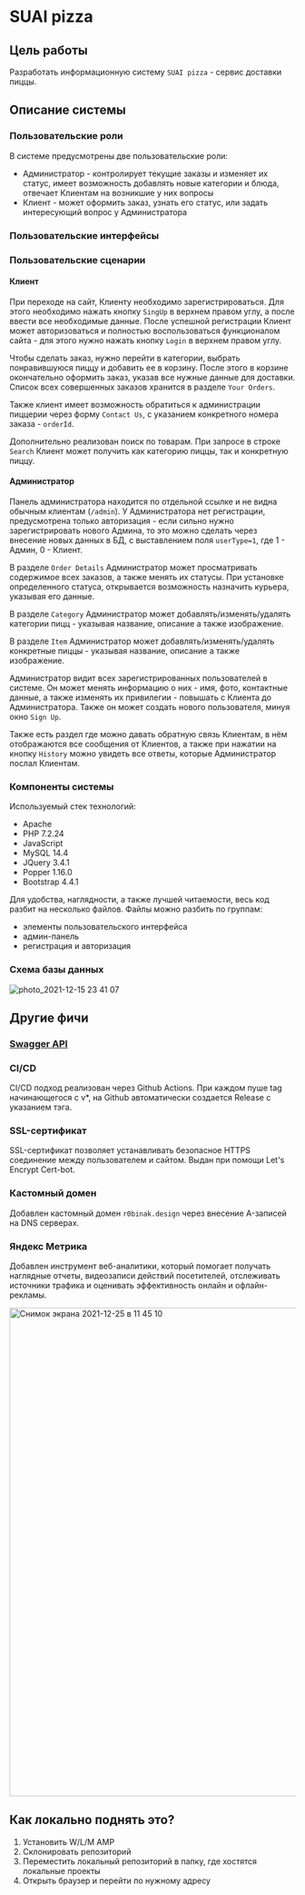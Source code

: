 # SUAI pizza
## Цель работы
Разработать информационную систему ```SUAI pizza``` - сервис доставки пиццы.
## Описание системы
### Пользовательские роли
В системе предусмотрены две пользовательские роли:
- Администратор - контролирует текущие заказы и изменяет их статус, имеет возможность добавлять новые категории и блюда, отвечает Клиентам на возникшие у них вопросы
- Клиент - может оформить заказ, узнать его статус, или задать интересующий вопрос у Администратора
### Пользовательские интерфейсы
### Пользовательские сценарии
#### Клиент
При переходе на сайт, Клиенту необходимо зарегистрироваться. Для этого необходимо нажать кнопку ```SingUp``` в верхнем правом углу, а после ввести все необходимые данные. После успешной регистрации Клиент может авторизоваться и полностью воспользоваться функционалом сайта - для этого нужно нажать кнопку ```Login``` в верхнем правом углу.

Чтобы сделать заказ, нужно перейти в категории, выбрать понравившуюся пиццу и добавить ее в корзину. После этого в корзине окончательно оформить заказ, указав все нужные данные для доставки. Список всех совершенных заказов хранится в разделе ```Your Orders```.

Также клиент имеет возможность обратиться к администрации пиццерии через форму ```Contact Us```, с указанием конкретного номера заказа - ```orderId```.

Дополнительно реализован поиск по товарам. При запросе в строке ```Search``` Клиент может получить как категорию пиццы, так и конкретную пиццу.

#### Администратор
Панель администратора находится по отдельной ссылке и не видна обычным клиентам (```/admin```). У Администратора нет регистрации, предусмотрена только авторизация - если сильно нужно зарегистрировать нового Админа, то это можно сделать через внесение новых данных в БД, с выставлением поля ```userType=1```, где 1 - Админ, 0 - Клиент.

В разделе ```Order Details``` Администратор может просматривать содержимое всех заказов, а также менять их статусы. При установке определенного статуса, открывается возможность назначить курьера, указывая его данные.

В разделе ```Category``` Администратор может добавлять/изменять/удалять категории пицц - указывая название, описание а также изображение.

В разделе ```Item``` Администратор может добавлять/изменять/удалять конкретные пиццы - указывая название, описание а также изображение.

Администратор видит всех зарегистрированных пользователей в системе. Он может менять информацию о них - имя, фото, контактные данные, а также изменять их привилегии - повышать с Клиента до Администратора. Также он может создать нового пользователя, минуя окно ```Sign Up```.

Также есть раздел где можно давать обратную связь Клиентам, в нём отображаются все сообщения от Клиентов, а также при нажатии на кнопку ```History``` можно увидеть все ответы, которые Администратор послал Клиентам.


### Компоненты системы
Используемый стек технологий:
- Apache
- PHP 7.2.24
- JavaScript
- MySQL 14.4
- JQuery 3.4.1
- Popper 1.16.0
- Bootstrap 4.4.1

Для удобства, наглядности, а также лучшей читаемости, весь код разбит на несколько файлов. Файлы можно разбить по группам:
- элементы пользовательского интерфейса
- админ-панель
- регистрация и авторизация

### Схема базы данных
![photo_2021-12-15 23 41 07](https://user-images.githubusercontent.com/80983900/146261834-b21c4728-eb95-45a4-8646-7dc1fb677040.jpeg)

## Другие фичи

### [Swagger API](https://app.swaggerhub.com/apis/suai-pizza/suai-pizza/1.0.0)

### CI/CD
CI/CD подход реализован через Github Actions. При каждом пуше tag начинающегося с v*, на Github автоматически создается Release с указанием тэга.

### SSL-сертификат
SSL-сертификат позволяет устанавливать безопасное HTTPS соединение между пользователем и сайтом. Выдан при помощи Let's Encrypt Cert-bot.

### Кастомный домен
Добавлен кастомный домен ```r0binak.design``` через внесение A-записей на DNS серверах.

### Яндекс Метрика
Добавлен инструмент веб-аналитики, который помогает получать наглядные отчеты, видеозаписи действий посетителей, отслеживать источники трафика и оценивать эффективность онлайн и офлайн-рекламы.

<img width="861" alt="Снимок экрана 2021-12-25 в 11 45 10" src="https://user-images.githubusercontent.com/80983900/147381263-a6c8cf18-71f4-4858-80a0-29fcaa765817.png">


## Как локально поднять это?
1. Установить W/L/M AMP
2. Склонировать репозиторий
3. Переместить локальный репозиторий в папку, где хостятся локальные проекты
4. Открыть браузер и перейти по нужному адресу 
